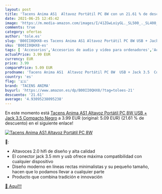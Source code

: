 ```yaml
---
layout: post
title: 'Tacens Anima AS1  Altavoz Portátil PC 8W con un 21.61 % de descuento'
date: 2021-06-25 12:45:42
image: 'https://m.media-amazon.com/images/I/41ZGwLoiyGL._SL500_._SL400_.jpg'
comments: true
category: ofertas
author: 'tole.es'
slug: 'B00II0QHX8-es Tacens Anima AS1 Altavoz Portátil PC 8W USB + Jack 3.5...'
sku: 'B00II0QHX8-es'
tags: [ 'Accesorios','Accesorios de audio y vídeo para ordenadores','Accesorios de audio y vídeo portátil','Accesorios para Juegos PC','Altavoces de ordenador','Altavoces portátiles y altavoces con puerto dock','Audio y vídeo portátil','Electrónica','Informática','Juegos y Accesorios para PC','Videojuegos','altavoz','tacens anima', ]
actualPrice: 3.99 EUR
currency: EUR
price: 3.99
comparePrice: 5.09 EUR
prodname: 'Tacens Anima AS1  Altavoz Portátil PC 8W  USB + Jack 3.5  Compacto  Negro'
country: 'es'
flag: '🇪🇸'
brand: 'TACENS ANIMA'
buyurl: 'https://www.amazon.es/dp/B00II0QHX8/?tag=tolees-21'
descuento: '21.61'
average: '4.93095238095238'
---
```


En este momento está [Tacens Anima AS1  Altavoz Portátil PC 8W  USB + Jack 3.5  Compacto  Negro](https://www.amazon.es/dp/B00II0QHX8/?tag=tolees-21) a 3.99 EUR (original: 5.09 EUR) (21.61 %  de descuento) en el siguiente enlace!

[![Tacens Anima AS1  Altavoz Portátil PC 8W](https://m.media-amazon.com/images/I/41ZGwLoiyGL._SL500_._SL400_.jpg)](https://www.amazon.es/dp/B00II0QHX8/?tag=tolees-21)

🔎:

- Altavoces 2.0 hifi de diseño y alta calidad
- El conector jack 3.5 mm y usb ofrece máxima compatibilidad con cualquier dispositivo
- Diseño moderno en líneas rectas minimalistas y su pequeño tamaño, hacen que lo podamos llevar a cualquier parte
- Producto que combina tradición e innovación

[🛒 Aquí!!!](https://www.amazon.es/dp/B00II0QHX8/?tag=tolees-21)
